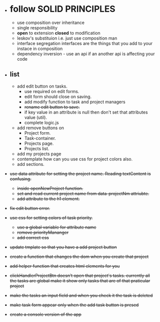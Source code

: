 - # follow **SOLID PRINCIPLES**

  - use composition over inheritance
  - single responsibility
  - **open** to extension **closed** to modification
  - leskov's substituion i.e. just use composition man
  - interface segregation interfaces are the things that you add to your instace in composition
  - dependency inversion - use an api if an another api is affecting your code

- ## list

  - add edit button on tasks.
    - use required on edit forms.
    - edit form should close on saving.
    - add modify function to task and project managers
    - ~~rename edit button to save.~~
    - if key value in an attribute is null then don't set that attributes value (util).
    - complete logic.js
  - add remove buttons on
    - Project form. <!-- cancel mid form completion. -->
    - Task-container.
    - Projects page.
    - Projects list.
  - add my projects page
  - contemplate how can you use css for project colors also. <!-- production. -->
  - add sections. <!-- this is an after thought, I may add it on revisiting this project on a later date. -->

- ~~use data attribute for setting the project name. Reading textContent is confusing.~~
  - ~~inside openNewProject function.~~
  - ~~set and read current project name from data-projectNm attriubte.~~
  - ~~add attribute to the h1 element.~~
- ~~fix edit button error.~~
- ~~use css for setting colors of task priority.~~
  - ~~use a global variable for attribute name~~
  - ~~remove priorityMananger~~
  - ~~add correct css~~
- ~~update tmplate so that you have a add project button~~
- ~~create a function that changes the dom when you create that project~~
- ~~add helper function that creates html elements for you~~
- ~~clickHandlerProjectBtn doesn't open that project's tasks. currently all the tasks are global make it show only tasks that are of that praticular project~~
- ~~make the tasks an input field and when you check it the task is deleted~~
- ~~make task form appear only when the add task button is presed~~
- ~~create a console version of the app~~
